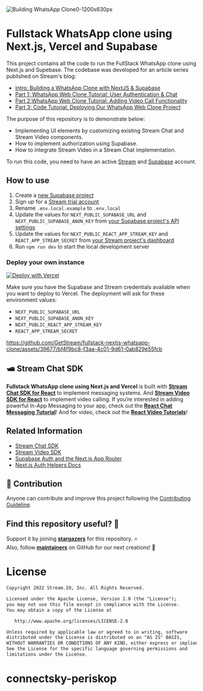 ![Building WhatsApp Clone0-1200x630px](https://github.com/GetStream/fullstack-nextjs-whatsapp-clone/assets/39677/b6ee4e13-86a9-4bb7-b5e5-e783db4c0886)

# Fullstack WhatsApp clone using Next.js, Vercel and Supabase

This project contains all the code to run the FullStack WhatsApp clone using Next.js and Supebase. The codebase was developed for an article series published on Stream's blog:

- [Intro: Building a WhatsApp Clone with NextJS & Supabase](https://getstream.io/blog/whatsapp-nextjs/)
- [Part 1: WhatsApp Web Clone Tutorial: User Authentication & Chat](https://getstream.io/blog/whatsapp-chat-authentication)
- [Part 2:WhatsApp Web Clone Tutorial: Adding Video Call Functionality](https://getstream.io/blog/whatsapp-video-calling)
- [Part 3: Code Tutorial: Deploying Our WhatsApp Web Clone Project](https://getstream.io/blog/whatsapp-app-hosting)

The purpose of this repository is to demonstrate below:

- Implementing UI elements by customizing existing Stream Chat and Stream Video components.
- How to implement authorization using Supabase.
- How to integrate Stream Video in a Stream Chat implementation.

To run this code, you need to have an active [Stream](https://getstream.io/chat/trial/) and [Supabase](https://database.new) account.

<!-- ## ✍️ Technical Content -->

<!-- If you're interested in the overall architecture, each layer, and Compose themes that are used in this project, check out **[Fullstack WhatsApp clone using Next.js and Vercel](https://getstream.io/blog/fullstack-whatsapp-clone-using-nextjs-and-vercel/)**. -->

## How to use

1. Create a [new Supabase project](https://database.new)
1. Sign up for a [Stream trial account](https://getstream.io/chat/trial/)
1. Rename `.env.local.example` to `.env.local`
1. Update the values for `NEXT_PUBLIC_SUPABASE_URL` and `NEXT_PUBLIC_SUPABASE_ANON_KEY` from [your Supabase project's API settings](https://app.supabase.com/project/_/settings/api)
1. Update the values for `NEXT_PUBLIC_REACT_APP_STREAM_KEY` and `REACT_APP_STREAM_SECRET` from [your Stream project's dashboard](https://dashboard.getstream.io/)
1. Run `npm run dev` to start the local development server

### Deploy your own instance

[![Deploy with Vercel](https://vercel.com/button)](https://vercel.com/new/clone?repository-url=https%3A%2F%2Fgithub.com%2FGetStream%2Ffullstack-nextjs-whatsapp-clone&env=NEXT_PUBLIC_SUPABASE_URL,NEXT_PUBLIC_SUPABASE_ANON_KEY,NEXT_PUBLIC_REACT_APP_STREAM_KEY,REACT_APP_STREAM_SECRET&envDescription=This%20project%20requires%20credentials%20for%20Supabase's%20and%20Stream's%20APIs.&envLink=https%3A%2F%2Fgithub.com%2FGetStream%2Ffullstack-nextjs-whatsapp-clone)

Make sure you have the Supabase and Stream credentials available when you want to deploy to Vercel. The deployment will ask for these environment values:

- `NEXT_PUBLIC_SUPABASE_URL`
- `NEXT_PUBLIC_SUPABASE_ANON_KEY`
- `NEXT_PUBLIC_REACT_APP_STREAM_KEY`
- `REACT_APP_STREAM_SECRET`

https://github.com/GetStream/fullstack-nextjs-whatsapp-clone/assets/39677/bf4f9bc8-f3aa-4c01-9d61-0ab829e55fcb

## 🛥 Stream Chat SDK

**Fullstack WhatsApp clone using Next.js and Vercel** is built with **[Stream Chat SDK for React](https://getstream.io/chat/sdk/react?utm_source=Github&utm_medium=Github_Repo_Content_Ad&utm_content=Developer&utm_campaign=Github_Nov2023_Jeroen_WhatsAppReact&utm_term=DevRelOss)** to implement messaging systems. And **[Stream Video SDK for React](https://getstream.io/video/sdk/react/?utm_source=Github&utm_medium=Github_Repo_Content_Ad&utm_content=Developer&utm_campaign=Github_Nov2023_Jeroen_WhatsAppReact&utm_term=DevRelOss)** to implement video calling.
If you’re interested in adding powerful In-App Messaging to your app, check out the **[React Chat Messaging Tutorial](https://getstream.io/chat/react-chat/tutorial/?utm_source=Github&utm_medium=Github_Repo_Content_Ad&utm_content=Developer&utm_campaign=Github_Nov2023_Jeroen_WhatsAppReact&utm_term=DevRelOss)**! And for video, check out the **[React Video Tutorials](https://getstream.io/video/sdk/react/#tutorials?utm_source=Github&utm_medium=Github_Repo_Content_Ad&utm_content=Developer&utm_campaign=Github_Nov2023_Jeroen_WhatsAppReact&utm_term=DevRelOss)**!

## Related Information

- [Stream Chat SDK](https://getstream.io/chat/sdk/react/)
- [Stream Video SDK](https://getstream.io/video/sdk/react/)
- [Supabase Auth and the Next.js App Router](https://github.com/supabase/supabase/tree/master/examples/auth/nextjs)
- [Next.js Auth Helpers Docs](https://supabase.com/docs/guides/auth/auth-helpers/nextjs)

## 🤝 Contribution

Anyone can contribute and improve this project following the [Contributing Guideline](https://github.com/GetStream/fullstack-nextjs-whatsapp-clone/stargazers/blob/main/CONTRIBUTING.md).

## Find this repository useful? 💙

Support it by joining **[stargazers](https://github.com/GetStream/fullstack-nextjs-whatsapp-clone/stargazers)** for this repository. :star: <br>
Also, follow **[maintainers](https://github.com/jeroenleenarts)** on GitHub for our next creations! 🤩

# License

```xml
Copyright 2022 Stream.IO, Inc. All Rights Reserved.

Licensed under the Apache License, Version 2.0 (the "License");
you may not use this file except in compliance with the License.
You may obtain a copy of the License at

   http://www.apache.org/licenses/LICENSE-2.0

Unless required by applicable law or agreed to in writing, software
distributed under the License is distributed on an "AS IS" BASIS,
WITHOUT WARRANTIES OR CONDITIONS OF ANY KIND, either express or implied.
See the License for the specific language governing permissions and
limitations under the License.
```
# connectsky-periskop
